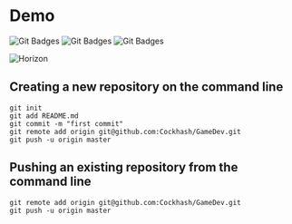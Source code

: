 # Demo
![Git Badges](https://img.shields.io/badge/license-GPLv3-blue)
![Git Badges](https://img.shields.io/badge/version-v127.0.0.1-green)
![Git Badges](https://img.shields.io/badge/code-C%23-orange)

![Horizon](https://user-images.githubusercontent.com/74072409/112716302-d4932480-8ee5-11eb-99a4-ae136d297139.jpeg)

## Creating a new repository on the command line
```
git init
git add README.md
git commit -m "first commit"
git remote add origin git@github.com:Cockhash/GameDev.git
git push -u origin master
```

## Pushing an existing repository from the command line
```
git remote add origin git@github.com:Cockhash/GameDev.git
git push -u origin master
```
